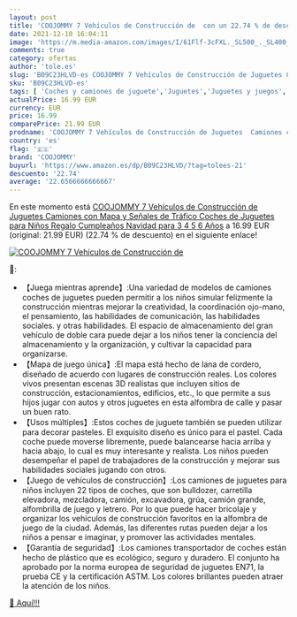 ```yaml
---
layout: post
title: 'COOJOMMY 7 Vehículos de Construcción de  con un 22.74 % de descuento'
date: 2021-12-10 16:04:11
image: 'https://m.media-amazon.com/images/I/61Flf-3cFXL._SL500_._SL400_.jpg'
comments: true
category: ofertas
author: 'tole.es'
slug: 'B09C23HLVD-es COOJOMMY 7 Vehículos de Construcción de Juguetes Camiones...'
sku: 'B09C23HLVD-es'
tags: [ 'Coches y camiones de juguete','Juguetes','Juguetes y juegos','Vehículos de construcción de juguete para niños','Vehículos de juguete para niños','coojommy','navidad', ]
actualPrice: 16.99 EUR
currency: EUR
price: 16.99
comparePrice: 21.99 EUR
prodname: 'COOJOMMY 7 Vehículos de Construcción de Juguetes  Camiones con Mapa y Señales de Tráfico  Coches de Juguetes para Niños  Regalo Cumpleaños Navidad para 3 4 5 6 Años'
country: 'es'
flag: '🇪🇸'
brand: 'COOJOMMY'
buyurl: 'https://www.amazon.es/dp/B09C23HLVD/?tag=tolees-21'
descuento: '22.74'
average: '22.6566666666667'
---
```


En este momento está [COOJOMMY 7 Vehículos de Construcción de Juguetes  Camiones con Mapa y Señales de Tráfico  Coches de Juguetes para Niños  Regalo Cumpleaños Navidad para 3 4 5 6 Años](https://www.amazon.es/dp/B09C23HLVD/?tag=tolees-21) a 16.99 EUR (original: 21.99 EUR) (22.74 %  de descuento) en el siguiente enlace!

[![COOJOMMY 7 Vehículos de Construcción de ](https://m.media-amazon.com/images/I/61Flf-3cFXL._SL500_._SL400_.jpg)](https://www.amazon.es/dp/B09C23HLVD/?tag=tolees-21)

🔎:

- 【Juega mientras aprende】:Una variedad de modelos de camiones coches de juguetes pueden permitir a los niños simular felizmente la construcción mientras mejorar la creatividad, la coordinación ojo-mano, el pensamiento, las habilidades de comunicación, las habilidades sociales. y otras habilidades. El espacio de almacenamiento del gran vehículo de doble cara puede dejar a los niños tener la conciencia del almacenamiento y la organización, y cultivar la capacidad para organizarse.
- 【Mapa de juego única】:El mapa está hecho de lana de cordero, diseñado de acuerdo con lugares de construcción reales. Los colores vivos presentan escenas 3D realistas que incluyen sitios de construcción, estacionamientos, edificios, etc., lo que permite a sus hijos jugar con autos y otros juguetes en esta alfombra de calle y pasar un buen rato.
- 【Usos múltiples】:Estos coches de juguete también se pueden utilizar para decorar pasteles. El exquisito diseño es único para el pastel. Cada coche puede moverse libremente, puede balancearse hacia arriba y hacia abajo, lo cual es muy interesante y realista. Los niños pueden desempeñar el papel de trabajadores de la construcción y mejorar sus habilidades sociales jugando con otros.
- 【Juego de vehículos de construcción】:Los camiones de juguetes para niños incluyen 22 tipos de coches, que son bulldozer, carretilla elevadora, mezcladora, camión, excavadora, grúa, camión grande, alfombrilla de juego y letrero. Por lo que puede hacer bricolaje y organizar los vehículos de construcción favoritos en la alfombra de juego de la ciudad. Además, las diferentes rutas pueden dejar a los niños a pensar e imaginar, y promover las actividades mentales.
- 【Garantía de seguridad】:Los camiones transportador de coches están hecho de plástico que es ecológico, seguro y duradero. El conjunto ha aprobado por la norma europea de seguridad de juguetes EN71, la prueba CE y la certificación ASTM. Los colores brillantes pueden atraer la atención de los niños.

[🛒 Aquí!!!](https://www.amazon.es/dp/B09C23HLVD/?tag=tolees-21)
